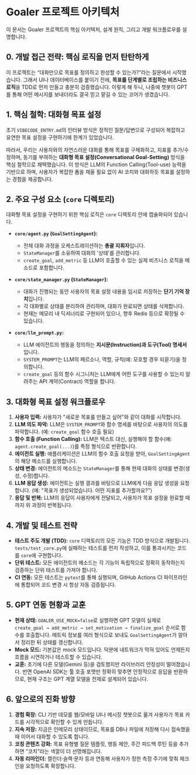 # Goaler 프로젝트 아키텍처

이 문서는 Goaler 프로젝트의 핵심 아키텍처, 설계 원칙, 그리고 개발 워크플로우를 설명합니다.

## 0. 개발 접근 전략: 핵심 로직을 먼저 탄탄하게

이 프로젝트는 “대화만으로 목표를 정의하고 완성할 수 있는가?”라는 질문에서 시작했습니다. 그래서 UI나 데이터베이스를 붙이기 전에, **목표를 단계별로 조립하는 비즈니스 로직**을 TDD로 먼저 만들고 충분히 검증했습니다. 이렇게 해 두니, 나중에 챗봇이 GPT를 통해 어떤 메시지를 보내더라도 결국 믿고 맡길 수 있는 코어가 생겼습니다.

## 1. 핵심 철학: 대화형 목표 설정

초기 `VIBECODE_ENTRY.md`의 인터뷰 방식은 정적인 질문/답변으로 구성되어 복잡하고 유연한 목표 설정을 구현하기에 한계가 있었습니다.

따라서, 우리는 사용자와의 자연스러운 대화를 통해 목표를 구체화하고, 지표를 추가/수정하며, 동기를 부여하는 **대화형 목표 설정(Conversational Goal-Setting)** 방식을 핵심 철학으로 채택했습니다. 이 방식은 LLM의 Function Calling(Tool-use) 능력을 기반으로 하며, 사용자가 복잡한 폼을 채울 필요 없이 AI 코치와 대화하듯 목표를 설정하는 경험을 제공합니다.

## 2. 주요 구성 요소 (`core` 디렉토리)

대화형 목표 설정을 구현하기 위한 핵심 로직은 `core` 디렉토리 안에 캡슐화되어 있습니다.

- **`core/agent.py` (`GoalSettingAgent`):**
  - 전체 대화 과정을 오케스트레이션하는 **총괄 지휘자**입니다.
  - `StateManager`를 소유하여 대화의 '상태'를 관리합니다.
  - `create_goal`, `add_metric` 등 LLM이 호출할 수 있는 실제 비즈니스 로직을 메소드로 포함합니다.

- **`core/state_manager.py` (`StateManager`):**
  - 대화가 진행되는 동안 사용자의 목표 설정 내용을 임시로 저장하는 **단기 기억 장치**입니다.
  - 각 대화별로 상태를 분리하여 관리하며, 대화가 완료되면 상태를 삭제합니다.
  - 현재는 메모리 내 딕셔너리로 구현되어 있으나, 향후 Redis 등으로 확장될 수 있습니다.

- **`core/llm_prompt.py`:**
  - LLM 에이전트의 행동을 정의하는 **지시문(Instruction)과 도구(Tool) 명세서**입니다.
  - `SYSTEM_PROMPT`는 LLM의 페르소나, 역할, 규칙(예: 모호할 경우 되묻기)을 정의합니다.
  - `create_goal` 등의 함수 시그니처는 LLM에게 어떤 도구를 사용할 수 있는지 알려주는 API 계약(Contract) 역할을 합니다.

## 3. 대화형 목표 설정 워크플로우

1.  **사용자 입력:** 사용자가 "새로운 목표를 만들고 싶어"와 같이 대화를 시작합니다.
2.  **LLM 의도 파악:** LLM은 `SYSTEM_PROMPT`와 함수 명세를 바탕으로 사용자의 의도를 파악합니다. (예: `create_goal` 함수 호출 필요)
3.  **함수 호출 (Function Calling):** LLM은 텍스트 대신, 실행해야 할 함수(예: `agent.create_goal(...)`)를 특정 형식으로 반환합니다.
4.  **에이전트 실행:** 애플리케이션은 LLM의 함수 호출 요청을 받아, `GoalSettingAgent`의 해당 메소드를 실행합니다.
5.  **상태 변경:** 에이전트의 메소드는 `StateManager`를 통해 현재 대화의 상태를 변경(생성, 수정)합니다.
6.  **LLM 응답 생성:** 에이전트는 실행 결과를 바탕으로 LLM에게 다음 응답 생성을 요청합니다. (예: "목표가 생성되었습니다. 어떤 지표를 추가할까요?")
7.  **응답 및 반복:** LLM의 응답이 사용자에게 전달되고, 사용자가 목표 설정을 완료할 때까지 위 과정이 반복됩니다.

## 4. 개발 및 테스트 전략

- **테스트 주도 개발 (TDD):** `core` 디렉토리의 모든 기능은 TDD 방식으로 개발됩니다. `tests/test_core.py`에 실패하는 테스트를 먼저 작성하고, 이를 통과시키는 코드를 `core`에 구현합니다.
- **단위 테스트:** 모든 에이전트의 메소드는 각 기능이 독립적으로 정확히 동작하는지 검증하는 단위 테스트를 가져야 합니다.
- **CI 연동:** 모든 테스트는 `pytest`를 통해 실행되며, GitHub Actions CI 파이프라인에 통합되어 코드 변경 시 항상 자동 검증됩니다.

## 5. GPT 연동 현황과 교훈

- **현재 상태:** `GOALER_USE_MOCK=false`로 실행하면 GPT 모델이 실제로 `create_goal → add_metric → set_motivation → finalize_goal` 순서로 함수를 호출합니다. 메트릭 정보를 여러 형식으로 보내도 `GoalSettingAgent`가 알아서 정리한 뒤 상태를 갱신합니다.
- **Mock 모드:** 기본값은 mock 모드입니다. 덕분에 네트워크가 막혀 있어도 언제든지 흐름을 시연하거나 테스트할 수 있습니다.
- **교훈:** 초기에 다른 모델(Gemini 등)을 검토했지만 라이브러리 안정성이 떨어졌습니다. 반면 OpenAI SDK는 툴 호출 포맷만 정확히 맞추면 안정적으로 응답을 반환하므로, 현재 구조는 GPT 계열 모델을 전제로 설계되어 있습니다.

## 6. 앞으로의 진화 방향

1. **경험 확장:** CLI 기반 데모를 웹/모바일 UI나 메시징 챗봇으로 옮겨 사용자가 목표 카드를 시각적으로 확인할 수 있게 만듭니다.
2. **지속 저장:** 지금은 인메모리 상태이므로, 목표를 DB나 파일에 저장해 다시 접속했을 때 이어서 대화할 수 있도록 합니다.
3. **코칭 콘텐츠 강화:** 목표 유형별 질문 템플릿, 행동 제안, 주간 피드백 루틴 등을 추가하면 “코치”라는 색깔이 더 선명해집니다.
4. **자동 리마인더:** 캘린더·슬랙·문자 등과 연동해 사용자가 정한 측정 주기에 맞춰 체크인을 요청하도록 확장합니다.
